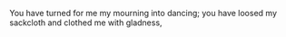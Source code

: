 You have turned for me my mourning into dancing; you have loosed my sackcloth and clothed me with gladness,
